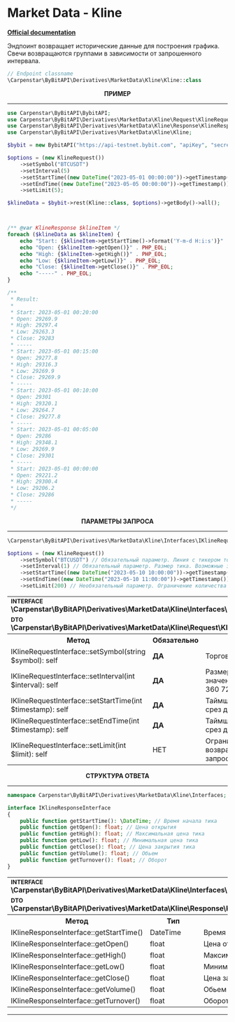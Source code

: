 # Market Data - Kline
<b>[Official documentation](https://bybit-exchange.github.io/docs/derivatives/public/kline)</b>
<p>Эндпоинт возвращает исторические данные для построения графика. Свечи возвращаются группами в зависимости от запрошенного интервала.</p>

```php
// Endpoint classname
\Carpenstar\ByBitAPI\Derivatives\MarketData\Kline\Kline::class
```

<p align="center" width="100%"><b>ПРИМЕР</b></p>

---

```php
use Carpenstar\ByBitAPI\BybitAPI;
use Carpenstar\ByBitAPI\Derivatives\MarketData\Kline\Request\KlineRequest;
use Carpenstar\ByBitAPI\Derivatives\MarketData\Kline\Response\KlineResponse;
use Carpenstar\ByBitAPI\Derivatives\MarketData\Kline\Kline;

$bybit = new BybitAPI("https://api-testnet.bybit.com", "apiKey", "secret");

$options = (new KlineRequest())
    ->setSymbol("BTCUSDT")
    ->setInterval(5)
    ->setStartTime((new DateTime("2023-05-01 00:00:00"))->getTimestamp())
    ->setEndTime((new DateTime("2023-05-05 00:00:00"))->getTimestamp())
    ->setLimit(5);

$klineData = $bybit->rest(Kline::class, $options)->getBody()->all();



/** @var KlineResponse $klineItem */
foreach ($klineData as $klineItem) {
    echo "Start: {$klineItem->getStartTime()->format('Y-m-d H:i:s')}" . PHP_EOL;
    echo "Open: {$klineItem->getOpen()}" . PHP_EOL;
    echo "High: {$klineItem->getHigh()}" . PHP_EOL;
    echo "Low: {$klineItem->getLow()}" . PHP_EOL;
    echo "Close: {$klineItem->getClose()}" . PHP_EOL;
    echo "-----" . PHP_EOL;
}

/**
 * Result:
 * 
 * Start: 2023-05-01 00:20:00
 * Open: 29269.9
 * High: 29297.4
 * Low: 29263.3
 * Close: 29283
 * -----
 * Start: 2023-05-01 00:15:00
 * Open: 29277.8
 * High: 29316.3
 * Low: 29269.9
 * Close: 29269.9
 * -----
 * Start: 2023-05-01 00:10:00
 * Open: 29301
 * High: 29320.1
 * Low: 29264.7
 * Close: 29277.8
 * -----
 * Start: 2023-05-01 00:05:00
 * Open: 29286
 * High: 29348.1
 * Low: 29269.9
 * Close: 29301
 * -----
 * Start: 2023-05-01 00:00:00
 * Open: 29221.2
 * High: 29300.4
 * Low: 29206.2
 * Close: 29286
 * -----
 */
```  

<p align="center" width="100%"><b>ПАРАМЕТРЫ ЗАПРОСА</b></p>

---

```php
\Carpenstar\ByBitAPI\Derivatives\MarketData\Kline\Interfaces\IKlineRequestInterface::class

$options = (new KlineRequest())
    ->setSymbol("BTCUSDT") // Обязательный параметр. Линия с тикером торговой пары.
    ->setInterval(1) // Обязательный параметр. Размер тика. Возможные значения: 1 3 5 15 30 60 120 240 360 720 D M W
    ->setStartTime((new DateTime("2023-05-10 10:00:00"))->getTimestamp()) // Обязательный параметр. Временная метка, ОТ которой будет взят срез данных
    ->setEndTime((new DateTime("2023-05-10 11:00:00"))->getTimestamp()) // Обязательный параметр. Временная метка ДО того, как будет взят срез данных
    ->setLimit(200) // Необязательный параметр. Ограничение количества записей, возвращаемых для каждого запроса. По умолчанию 200
```  
<table style="width: 100%">
  <tr>
    <td colspan="3">
        <sup><b>INTERFACE</b></sup> <br />
        <b>\Carpenstar\ByBitAPI\Derivatives\MarketData\Kline\Interfaces\IKlineRequestInterface::class</b>
    </td>
  </tr>
  <tr>
    <td colspan="3">
        <sup><b>DTO</b></sup> <br />
        <b>\Carpenstar\ByBitAPI\Derivatives\MarketData\Kline\Request\KlineRequest::class</b>
    </td>
  </tr>
  <tr>
    <th style="width: 40%; text-align: center">Метод</th>
    <th style="width: 10%; text-align: center">Обязательно</th>
    <th style="width: 50%; text-align: center">Описание</th>
  </tr>
  <tr>
    <td>IKlineRequestInterface::setSymbol(string $symbol): self</td>
    <td><b>ДА</b></td>
    <td>Торговая пара</td>
  </tr>
  <tr>
    <td>IKlineRequestInterface::setInterval(int $interval): self</td>
    <td><b>ДА</b></td>
    <td>Размер тика. Возможные значения: 1 3 5 15 30 60 120 240 360 720 D M W</td>
  </tr>
  <tr>
    <td>IKlineRequestInterface::setStartTime(int $timestamp): self</td>
    <td><b>ДА</b></td>
    <td>Таймштамп ОТ которой берется срез данных </td>
  </tr>
  <tr>
    <td>IKlineRequestInterface::setEndTime(int $timestamp): self</td>
    <td><b>ДА</b></td>
    <td>Таймштамп ДО которого берется срез данных</td>
  </tr>
  <tr>
    <td>IKlineRequestInterface::setLimit(int $limit): self</td>
    <td>НЕТ</td>
    <td>Ограничение количества записей, возвращаемых для каждого запроса. По умолчанию 200</td>
  </tr>
</table>

<p align="center" width="100%"><b>СТРУКТУРА ОТВЕТА</b></p>

---

```php
namespace Carpenstar\ByBitAPI\Derivatives\MarketData\Kline\Interfaces;

interface IKlineResponseInterface
{
    public function getStartTime(): \DateTime; // Время начала тика
    public function getOpen(): float; // Цена открытия
    public function getHigh(): float; // Максимальная цена тика
    public function getLow(): float; // Минимальная цена тика
    public function getClose(): float; // Цена закрытия тика
    public function getVolume(): float; // Обьем
    public function getTurnover(): float; // Оборот
}
```
<table style="width: 100%">
  <tr>
    <td colspan="3">
        <sup><b>INTERFACE</b></sup> <br />
        <b>\Carpenstar\ByBitAPI\Derivatives\MarketData\Kline\Interfaces\IKlineResponseInterface::class</b>
    </td>
  </tr>
  <tr>
    <td colspan="3">
        <sup><b>DTO</b></sup> <br />
        <b>\Carpenstar\ByBitAPI\Derivatives\MarketData\Kline\Response\KlineResponse::class</b>
    </td>
  </tr>
  <tr>
    <th style="width: 20%; text-align: center">Метод</th>
    <th style="width: 20%; text-align: center">Тип</th>
    <th style="width: 60%; text-align: center">Описание</th>
  </tr>

  <tr>
    <td>IKlineResponseInterface::getStartTime()</td>
    <td>DateTime</td>
    <td>Время открытия тика</td>
  </tr>
  <tr>
    <td>IKlineResponseInterface::getOpen()</td>
    <td>float</td>
    <td>Цена открытия тика</td>
  </tr>
  <tr>
    <td>IKlineResponseInterface::getHigh()</td>
    <td>float</td>
    <td>Максимальная цена тика</td>
  </tr>
  <tr>
    <td>IKlineResponseInterface::getLow()</td>
    <td>float</td>
    <td>Минимальная цена тика</td>
  </tr>
  <tr>
    <td>IKlineResponseInterface::getClose()</td>
    <td>float</td>
    <td>Цена закрытия тика</td>
  </tr>
  <tr>
    <td>IKlineResponseInterface::getVolume()</td>
    <td>float</td>
    <td>Обьем</td>
  </tr>
  <tr>
    <td>IKlineResponseInterface::getTurnover()</td>
    <td>float</td>
    <td>Оборот</td>
  </tr>
</table>

---